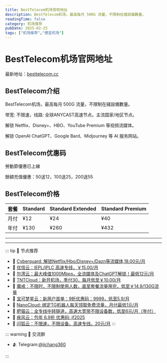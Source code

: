 ```yaml
---
title: BestTelecom机场官网地址
description: BestTelecom机场，最高每月 500G 流量，不限制在綫設備數量。
readingTime: false
category: 机场推荐
pubDate: 2025-02-25
tags: ["机场推荐","便宜机场"]
---
```


# BestTelecom机场官网地址

最新地址：[besttelecom.cc](https://a.suola.link/youxinyun)

## BestTelecom介绍

BestTelecom机场，最高每月 500G 流量，不限制在綫設備數量。

带宽: 不限速，线路: 全球ANYCAST高速节点。主流国家/地区节点。

解锁 Netflix、Disney+、HBO、YouTube Premium 等视频流媒体。

解锁 OpenAI ChatGPT、Google Bard、Midjourney 等 AI 服务网站。

## BestTelecom优惠码

勞動節優惠已上線

餘額充值優惠：50送12，100送25，200送55

## BestTelecom价格

|套餐|Standard|Standard Extended|Standard Premium|
|----|----|----|----|
|月付|¥12|¥24|¥40|
|年付|¥130|¥260|¥432|

---------
---------

::: tip 🎉 节点推荐
- 🚀 [Cyberguard: 解锁Netflix/Hbo/Disney+/Dazn等流媒体,18.00元/月](https://www.cyberguard.best/#/register?code=XsreC0T5)<br>
- 🚀 [优信云：IEPL/IPLC 高速专线，￥15.00/月](https://www.优信云.com/#/register?code=JRtE5uIV)<br>
- 🚀 [尔湾云：最大峰值1000Mbps，全流媒体及ChatGPT解锁！最低12元/月](https://erwan6.net/auth/register?code=BoObCd)<br>
- 🚀 [TNTCloud：新开机场，季付30，每月低至￥10.00/月](https://haibing822.tntvipaff.cc/#/register?code=GtjJVgml)<br>
- 🚀 [魔戒：不限时，不限制使用人数，直至套餐流量用完，低至￥14.9/130G流量](https://mojie.app/#/register?code=sSdtPtLo)<br>
- 🚀 [宝可梦星云：新用户首单：9折优惠码：9999，低至5.9/月 ](https://love.521pokemon.com/register?code=56ERkkxp)<br>
- 🚀 [NanoCloud: 绑定TG机器人每天领取免费流量，月付最低1元/月](https://edu.uodoo.bid/auth/register?code=JMiOQDHf)<br>
- 🚀 [肥猫云：全专线中转隧道，高速大宽带不限设备数，低至6元/月（年付）](https://fchb1188.fcvipaff.cc/register?aff=X1vZd2wf)<br>
- 🚀 [疾风云：包年 6.9折 优惠码: jf2025](https://homes.tr25.cn?code=ReCm)<br>
- 🚀 [闪狐云：不限速，不限设备。高速专线。20元/月](https://inv02.ffaff.cc/register?aff=WQApz2pv)
:::

::: warning  💬 交流群

- 🫂 Telegram:[@jichang360](https://t.me/jichang360)

:::
